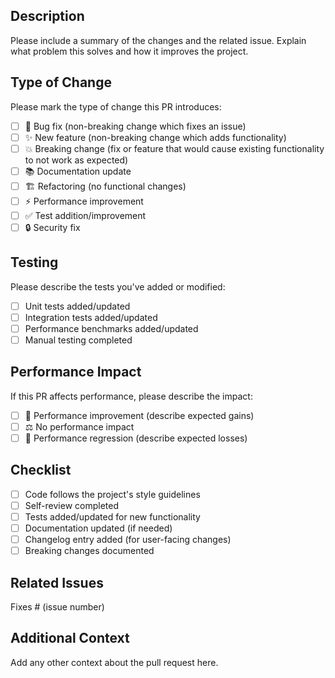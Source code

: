 ## Description

Please include a summary of the changes and the related issue. Explain what problem this solves and how it improves the project.

## Type of Change

Please mark the type of change this PR introduces:

- [ ] 🐛 Bug fix (non-breaking change which fixes an issue)
- [ ] ✨ New feature (non-breaking change which adds functionality)
- [ ] 💥 Breaking change (fix or feature that would cause existing functionality to not work as expected)
- [ ] 📚 Documentation update
- [ ] 🏗️ Refactoring (no functional changes)
- [ ] ⚡ Performance improvement
- [ ] ✅ Test addition/improvement
- [ ] 🔒 Security fix

## Testing

Please describe the tests you've added or modified:

- [ ] Unit tests added/updated
- [ ] Integration tests added/updated
- [ ] Performance benchmarks added/updated
- [ ] Manual testing completed

## Performance Impact

If this PR affects performance, please describe the impact:

- [ ] 🚀 Performance improvement (describe expected gains)
- [ ] ⚖️ No performance impact
- [ ] 🐌 Performance regression (describe expected losses)

## Checklist

- [ ] Code follows the project's style guidelines
- [ ] Self-review completed
- [ ] Tests added/updated for new functionality
- [ ] Documentation updated (if needed)
- [ ] Changelog entry added (for user-facing changes)
- [ ] Breaking changes documented

## Related Issues

Fixes # (issue number)

## Additional Context

Add any other context about the pull request here.
